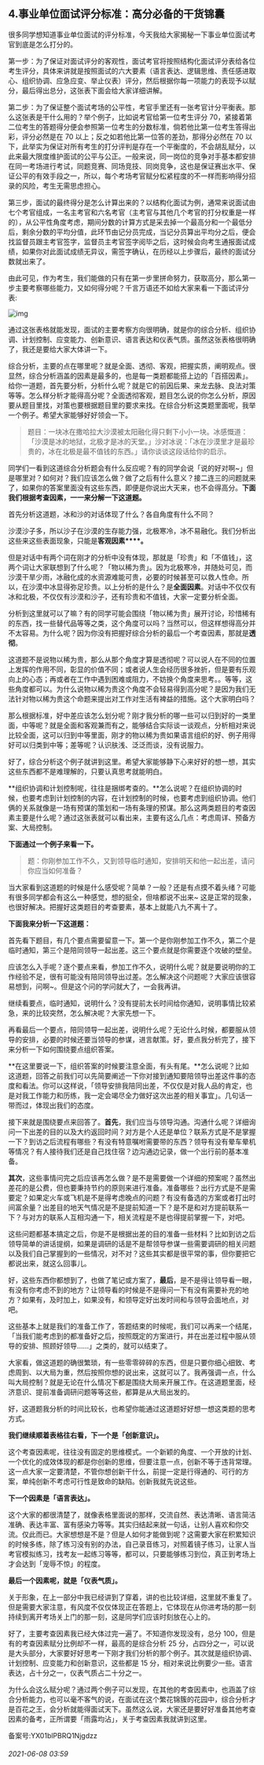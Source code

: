 ## 4.事业单位面试评分标准：高分必备的干货锦囊
很多同学想知道事业单位面试的评分标准，今天我给大家揭秘一下事业单位面试考官到底是怎么打分的。


第一步：为了保证对面试评分的客观性，面试考官将按照结构化面试评分表给各位考生评分，具体来讲就是按照面试的六大要素（语言表达、逻辑思维、责任感进取心、组织协调、应急应变、举止仪表）评分，然后根据你每一项能力的表现予以赋分，最后得出总分，这张表下面会给大家详细讲解。


第二步：为了保证整个面试考场的公平性，考官手里还有一张考官计分平衡表。那么这张表是干什么用的？举个例子，比如说考官给第一位考生评分 70，紧接着第二位考生的答题得分便会参照第一位考生的分数标准，倘若他比第一位考生答得出彩，评分必然是在 70 以上；反之如若他比第一位答的差劲，那得分必然在 70 以下，此举实为保证对所有考生的打分评判是存在一个平衡度的，不会胡乱赋分，以此来最大限度维护面试的公平与公正。一般来说，同一岗位的竞争对手基本都安排在同一考场进行考试，同题竞赛、同场竞技、同岗竞争，这也是保证赛出水平、保证公平的有效手段之一，所以，每个考场考官赋分松紧程度的不一样而影响得分招录的风险，考生无需思虑担心。


第三步，面试的最终得分是怎么计算出来的？以结构化面试为例，通常来说面试由七个考官组成，一名主考官和六名考官（主考官与其他几个考官的打分权重是一样的），从公平性角度考虑，期间分数的计算方式是采去掉一个最高分和一个最低分后，剩余分数的平均分值，此环节由记分员完成，当记分员算出平均分之后，便会找监督员跟主考官签字，监督员主考官签字阅毕之后，这时候会向考生通报面试成绩，如果你对此面试成绩无异议，需签字确认，在历经以上步骤后，最终的面试分数就出来了。


由此可见，作为考生，我们能做的只有在第一步里拼命努力，获取高分，那么第一步主要考察哪些能力，又如何得分呢？千言万语还不如给大家来看一下面试评分表:


![img](https://pic2.zhimg.com/v2-d1cc97266e35ced90217d2f6f1e76850.webp)

通过这张表格就能发现，面试的主要考察方向很明确，就是你的综合分析、组织协调、计划控制、应变能力、创新意识、语言表达和仪表气质。虽然这张表格很明确了，我还是要给大家大体讲一下。


综合分析，主要的点在哪里呢？就是全面、透彻、客观，把握实质，阐明观点。很显然，综合分析涵盖的因素是最多的，也是每一类题都能搭上边的「百搭因素」。给你一道题，首先要分析，分析什么呢？就是它的前因后果、来龙去脉、良法对策等等。怎么样分析才能得高分呢？全面透彻客观，题目怎么说的你怎么分析，原因要从题目里找，对策也要根据题目里的要求来找。在综合分析这类题里面呢，我举一个例子。希望大家能够好好领会一下。



> 题目：一块冰在撒哈拉大沙漠被太阳融化得只剩下小小一块。冰感慨道：「沙漠是冰的地狱，北极才是冰的天堂。」沙对冰说：「冰在沙漠里才是最珍贵的，冰在北极是最不值钱的东西。」请你谈谈这段话给你的启示。


同学们一看到这道综合分析题会有什么反应呢？有的同学会说「说的好对啊~」但是哪里对？如何对？我们应该怎么做？做了之后有什么意义？接二连三的问题就来了，如果你的答案里面没有这些东西，即便是你说出大天来，也不会得高分。**下面我们根据考查因素，一一来分解一下这道题。**


首先分析这道题，冰和沙的对话体现了什么？各自角度有什么不同？


沙漠沙子多，所以沙子在沙漠的生存能力强，北极寒冷，冰不易融化。我们分析出这些来这些表面现象，只能是**客观因素****。**


但是对话中有两个词在刚才的分析中没有体现，那就是「珍贵」和「不值钱」，这两个词让大家联想到了什么呢？「物以稀为贵」。因为北极寒冷，并随处可见，而沙漠干旱少雨，冰融化成的水资源难能可贵，必要的时候甚至可以救人性命。所以，在沙漠中冰显得弥足珍贵。以上分析的是什么？是**全面因素**。对话中不仅仅有冰和北极，不仅仅有沙漠和沙子，还有珍贵和不值钱，大家一定要分析全面。


分析到这里就可以了嘛？有的同学可能会围绕「物以稀为贵」展开讨论，珍惜稀有的东西，找一些替代品等等之类，这个角度可以吗？当然可以，但这样想得高分并不太容易。为什么呢？因为你没有把握好综合分析的最后一个考查因素，那就是**透彻**。


这道题不是说物以稀为贵，那么从那个角度才算是透彻呢？可以说人在不同的位置上发挥的作用不同，彰显的价值不同；或者说人生会经历很多挫折，但是要有乐观向上的心态；再或者在工作中遇到困难或阻力，不妨换个角度来思考。。等等，这些角度都可以。为什么说物以稀为贵这个角度不会轻易得到高分呢？是因为我们无法针对物以稀为贵这个命题来提出对工作对生活有裨益的措施。这个大家明白吗？


那么根据标准，好中差应该怎么划分呢？刚才我分析的哪一些可以归到好的一类里面，中等呢？就是全面和客观兼而有之，能够结合实际谈一谈观点，分析相对来说比较全面，这可以归到中等里面，刚才的物以稀为贵如果语言组织的好、例子用得好可以归类到中等；差等呢？认识肤浅、泛泛而谈，没有说服力。


好了，综合分析这个例子就讲到这里。希望大家能够静下心来好好的想一想，其实这些东西都不是难理解的，只要认真思考就能明白。


**组织协调和计划控制呢，往往是捆绑考查的。**怎么说呢？在组织协调的时候，也要考虑到计划控制的内容，在计划控制的时候，也要考虑到组织协调。他们俩的关系就像是一场有预谋的策划和一场有条理的预谋。那么这两类题目的考查因素主要是什么呢？通过这张表就可以看出来，主要有这么几点：考虑周详、预备方案、大局控制。


**下面通过一个例子来看一下。**



> 题：你刚参加工作不久，又到领导临时通知，安排明天和他一起出差，请问你应当如何准备？


当大家看到这道题的时候是什么感受呢？简单？一般？还是有点摸不着头绪？可能有很多同学都会有这么一种感觉，想的挺全，但啥都说不出来~ 这是正常的现象，也很好解决。把握好这类题目的考查要素，基本上就能八九不离十了。


**下面我来分析一下这道题：**


首先看下题目，有几个要点需要留意一下。第一个是你刚参加工作不久，第二个是临时通知，第三个是陪同领导一起出差。这三个要点就是你需要逐个攻破的壁垒。


应该怎么入手呢？逐个要点来看，参加工作不久，说明什么呢？就是要说明你的工作经验不足，很有可能没有陪同领导出过差。怎么解决这个问题呢？大家应该很容易想到，问啊~。但是这个问的学问就大了，一会我再讲。


继续看要点，临时通知，说明什么？没有提前太长时间给你通知，说明事情比较紧急，来的比较突然，怎么解决呢？大家先想一下。


再看最后一个要点，陪同领导一起出差，说明什么呢？无论什么时候，都要服从领导的安排，必要的时候还要当领导的参谋，进言献策。好，要点我分析完了，接下来分析一下如何围绕要点组织答案。


**在这里要说一下，组织答案的时候要注意全面，有头有尾。**怎么说呢？比如这道题，回答之前我们可以先简要阐述一下你对接到通知要陪领导出差这件事的态度和看法。你可以这样说，「领导安排我陪同出差，不仅仅是对我人品的肯定，也是对我工作能力和历练，我一定会竭尽全力做好这次出差的相关事宜」。几句话一带而过，体现出我们的态度。


接下来就是围绕要点来回答了。**首先**，我们应当与领导沟通。沟通什么呢？详细询问一下出差的目的以及大约返回时间？对方是个人还是单位？联系方式是不是掌握一下？到访之后流程有哪些？有没有特意嘱咐需要带的东西？领导有没有晕车晕机等情况？有人接待我们还是自己找住宿？边沟通边记录，做一个出行前的基本准备。


**其次**，这些事情问完之后应该再怎么做？是不是需要做一个详细的预案呢？虽然出差花的是公费，但也要秉持节约的原则来进行准备。准备哪些？出行方式是不是需要定？如果定火车或飞机是不是得考虑晚点的问题？有没有备选的方案或者打出时间富余量？出差目的地天气情况是不是提前知道一下？是不是和对方提前联系一下？与对方的联系人互相沟通一下，相关流程是不是也得提前掌握一下，对吧。


这些问题都基本搞定之后，你是不是根据出差的目的准备一些材料？比如到访之后领导简单的讲话提纲，如果是调研的话是不是帮领导参谋一些需要调研的相关问题以及我们自己掌握到的一些情况，对不对？这些其实都是很平常的事，但你要把它都说出来，就这么回事儿。


好，这些东西你都想到了，也做了笔记或方案了，**最后**，是不是得让领导看一眼，有没有你考虑不到的地方？让领导看的时候是不是得问一下有没有需要补充的地方？如果有，及时加上，如果没有，和领导定好出发时间和与领导会面地点，对吧。


这些基本上就是我们的准备工作了，答题结束的时候呢，我们可以再来一个结尾，「当我们能考虑到的都准备好之后，按照既定的方案进行，并在出差过程中服从领导的安排、照顾好领导……」之类的，就可以结束了。


大家看，做这道题的确很繁琐，有一些零零碎碎的东西，但是只要你细心细致、考虑周到、以大局为重，然后按照你想的说出来，这就可以了。我再强调一点，什么叫大局控制？就是无论在什么情况下都是围绕大局来开展工作。在这道题里面，经济意识、提前准备调研问题等等这些，都算是从大局出发的。


好，这道题我分析的时间比较长，也希望你能通过这道题好好想一想这类题的思考方式。


**我们继续顺着表格往右看，下一个是「创新意识」。**


这个考查因素呢，往往没有固定的思维模式。一个新颖的角度、一个开放的计划、一个优化的成效体现的都是你创新的思维，但要注意一点，创新不等于违背常理。这一点大家一定要清楚，不管你想创新干什么，前提一定是行得通的、可行的方案，单纯创新不考虑可行性是致命的缺陷。创新我就先说这些。


**下一个因素是「语言表达」。**


这个大家的都很清楚了，就像表格里面说的那样，交流自然、表达清晰、语言简洁准确、表达丰富、富有感染力等等。其实归结起来就一句话，让别人喜欢和你交流。仅此而已。大家想想是不是？但是人如何才能做到呢？这需要大家在积累知识的时候多练，除了练习没有别的办法，自己录音练习，对照着镜子练习，让家人当考官模拟练习，找考友一起练习等等，都可以，只要能够练习到位，真正到考场上才会达到「宠辱不惊」的程度。


**最后一个因素呢，就是「仪表气质」。**


关于形象，在上一部分中我已经讲到了穿着，讲的也比较详细，这里就不重复了。但是需要大家注意，有风度不仅仅体现正在答题上，它体现在从你进考场的那一刻持续到离开考场关上门的那一刻，这是同学们应该时刻放在心上的。


好了，主要考查因素我已经大体过完一遍了。不知道你发现没有，总分 100，但是有的考查因素赋分比例却不一样，最高的是综合分析 25 分，占四分之一，可以说是大头部分，大家要好好思考一下刚才我们分析的那个例子。其次就是组织协调、计划控制、应变能力和创新意识，这些都是 15 分，相对来说比例要少一些。语言表达，占十分之一，仪表气质占二十分之一。


为什么会这么赋分呢？通过两个例子可以发现，在其他的考查因素中，也涵盖了综合分析能力，也可以毫不客气的说，在面试在这个繁花锦簇的花园中，综合分析才是百花之王，会分析就能得面试天下。虽然这么说，大家还是要好好准备其他考查因素的备考，正所谓要「雨露均沾」，关于考查因素我就讲到这里。


备案号:YX01blPBRQ1Njgdzz


###### 2021-06-08 03:59
